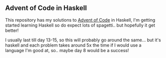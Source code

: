 ## Advent of Code in Haskell
This repository has my solutions to [Advent of Code](https://adventofcode.com/) in Haskell, I'm getting started learning Haskell so do expect lots of spagetti.. but hopefully it get better!


I usually last till day 13-15, so this will probably go around the same... but it's haskell and each problem takes around 5x the time if I would use a language I'm good at, so.. maybe day 8 would be a success!


